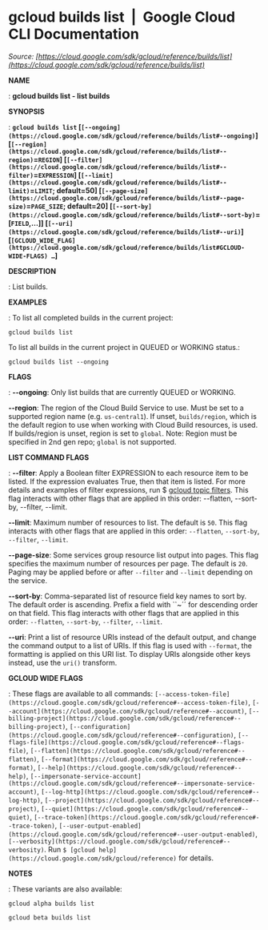 # gcloud builds list  |  Google Cloud CLI Documentation

*Source: [https://cloud.google.com/sdk/gcloud/reference/builds/list](https://cloud.google.com/sdk/gcloud/reference/builds/list)*

**NAME**

: **gcloud builds list - list builds**

**SYNOPSIS**

: **`gcloud builds list` [`[--ongoing](https://cloud.google.com/sdk/gcloud/reference/builds/list#--ongoing)`] [`[--region](https://cloud.google.com/sdk/gcloud/reference/builds/list#--region)`=`REGION`] [`[--filter](https://cloud.google.com/sdk/gcloud/reference/builds/list#--filter)`=`EXPRESSION`] [`[--limit](https://cloud.google.com/sdk/gcloud/reference/builds/list#--limit)`=`LIMIT`; default=50] [`[--page-size](https://cloud.google.com/sdk/gcloud/reference/builds/list#--page-size)`=`PAGE_SIZE`; default=20] [`[--sort-by](https://cloud.google.com/sdk/gcloud/reference/builds/list#--sort-by)`=[`FIELD`,…]] [`[--uri](https://cloud.google.com/sdk/gcloud/reference/builds/list#--uri)`] [`[GCLOUD_WIDE_FLAG](https://cloud.google.com/sdk/gcloud/reference/builds/list#GCLOUD-WIDE-FLAGS) …`]**

**DESCRIPTION**

: List builds.

**EXAMPLES**

: To list all completed builds in the current project:

```
gcloud builds list
```

To list all builds in the current project in QUEUED or WORKING status.:

```
gcloud builds list --ongoing
```

**FLAGS**

: **--ongoing**:
Only list builds that are currently QUEUED or WORKING.

**--region**:
The region of the Cloud Build Service to use. Must be set to a supported region
name (e.g. `us-central1`). If unset, `builds/region`,
which is the default region to use when working with Cloud Build resources, is
used. If builds/region is unset, region is set to `global`. Note:
Region must be specified in 2nd gen repo; `global` is not supported.

**LIST COMMAND FLAGS**

: **--filter**:
Apply a Boolean filter EXPRESSION to each resource item to be listed. If the
expression evaluates True, then that item is listed. For more details and
examples of filter expressions, run $ [gcloud topic filters](https://cloud.google.com/sdk/gcloud/reference/topic/filters). This flag
interacts with other flags that are applied in this order: --flatten, --sort-by,
--filter, --limit.

**--limit**:
Maximum number of resources to list. The default is `50`. This flag
interacts with other flags that are applied in this order:
`--flatten`, `--sort-by`, `--filter`,
`--limit`.

**--page-size**:
Some services group resource list output into pages. This flag specifies the
maximum number of resources per page. The default is `20`. Paging may
be applied before or after `--filter` and `--limit`
depending on the service.

**--sort-by**:
Comma-separated list of resource field key names to sort by. The default order
is ascending. Prefix a field with ``~´´ for descending order on that
field. This flag interacts with other flags that are applied in this order:
`--flatten`, `--sort-by`, `--filter`,
`--limit`.

**--uri**:
Print a list of resource URIs instead of the default output, and change the
command output to a list of URIs. If this flag is used with
`--format`, the formatting is applied on this URI list. To display
URIs alongside other keys instead, use the `uri()` transform.

**GCLOUD WIDE FLAGS**

: These flags are available to all commands: `[--access-token-file](https://cloud.google.com/sdk/gcloud/reference#--access-token-file)`,
`[--account](https://cloud.google.com/sdk/gcloud/reference#--account)`, `[--billing-project](https://cloud.google.com/sdk/gcloud/reference#--billing-project)`,
`[--configuration](https://cloud.google.com/sdk/gcloud/reference#--configuration)`,
`[--flags-file](https://cloud.google.com/sdk/gcloud/reference#--flags-file)`,
`[--flatten](https://cloud.google.com/sdk/gcloud/reference#--flatten)`, `[--format](https://cloud.google.com/sdk/gcloud/reference#--format)`, `[--help](https://cloud.google.com/sdk/gcloud/reference#--help)`, `[--impersonate-service-account](https://cloud.google.com/sdk/gcloud/reference#--impersonate-service-account)`,
`[--log-http](https://cloud.google.com/sdk/gcloud/reference#--log-http)`,
`[--project](https://cloud.google.com/sdk/gcloud/reference#--project)`, `[--quiet](https://cloud.google.com/sdk/gcloud/reference#--quiet)`, `[--trace-token](https://cloud.google.com/sdk/gcloud/reference#--trace-token)`, `[--user-output-enabled](https://cloud.google.com/sdk/gcloud/reference#--user-output-enabled)`,
`[--verbosity](https://cloud.google.com/sdk/gcloud/reference#--verbosity)`.
Run `$ [gcloud help](https://cloud.google.com/sdk/gcloud/reference)` for details.

**NOTES**

: These variants are also available:

```
gcloud alpha builds list
```

```
gcloud beta builds list
```